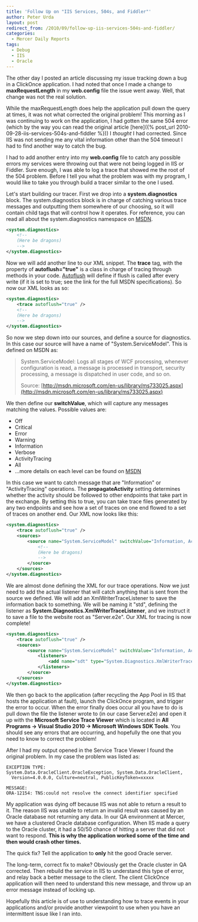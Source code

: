 ```yaml
---
title: 'Follow Up on "IIS Services, 504s, and Fiddler"'
author: Peter Urda
layout: post
redirect_from: /2010/09/follow-up-iis-services-504s-and-fiddler/
categories:
  - Mercer Daily Reports
tags:
  - Debug
  - IIS
  - Oracle
---
```


The other day I posted an article discussing my issue tracking down a bug in a
ClickOnce application. I had noted that once I made a change to
**maxRequestLength** in my **web.config** file the issue went away. Well, that
change was not the real solution.

While the maxRequestLength does help the application pull down the query at
times, it was not what corrected the original problem! This morning as I was
continuing to work on the application, I had gotten the same 504 error (which by
the way you can read the original article
[here]({% post_url 2010-09-28-iis-services-504s-and-fiddler %}))
I *thought* I had corrected. Since IIS was not sending me any vital information
other than the 504 timeout I had to find another way to catch the bug.

I had to add another entry into my **web.config** file to catch any possible
errors my services were throwing out that were not being logged in IIS or
Fiddler. Sure enough, I was able to log a trace that showed me the root of the
504 problem. Before I tell you what the problem was with my program, I would
like to take you through build a tracer similar to the one I used.

Let's start building our tracer. First we drop into a **system.diagnostics**
block. The system.diagnostics block is in charge of catching various trace
messages and outputting them somewhere of our choosing, so it will contain child
tags that will control how it operates. For reference, you can read all about
the system.diagnostics namespace on
[MSDN](http://msdn.microsoft.com/en-us/library/system.diagnostics%28VS.71%29.aspx).

```xml
<system.diagnostics>
    <!--
    (Here be dragons)
    -->
</system.diagnostics>
```

Now we will add another line to our XML snippet. The **trace** tag, with the
property of **autoflush="true"** is a class in charge of tracing through methods
in your code.
[Autoflush](http://msdn.microsoft.com/en-us/library/system.diagnostics.trace.autoflush.aspx)
will define if flush is called after every write (if it is set to true; see the
link for the full MSDN specifications). So now our XML looks as so:

```xml
<system.diagnostics>
    <trace autoflush="true" />
    <!--
    (Here be dragons)
    -->
</system.diagnostics>
```

So now we step down into our sources, and define a source for diagnostics. In
this case our source will have a name of "System.ServiceModel". This is defined
on MSDN as:

> System.ServiceModel: Logs all stages of WCF processing, whenever configuration
> is read, a message is processed in transport, security processing, a message
> is dispatched in user code, and so on.
>
> Source: [http://msdn.microsoft.com/en-us/library/ms733025.aspx](http://msdn.microsoft.com/en-us/library/ms733025.aspx)

We then define our **switchValue**, which will capture any messages matching the
values. Possible values are:

* Off
* Critical
* Error
* Warning
* Information
* Verbose
* ActivityTracing
* All
* ...more details on each level can be found on
  [MSDN](http://msdn.microsoft.com/en-us/library/ms733025.aspx)

In this case we want to catch message that are "Information" or
"ActivityTracing" operations. The **propagateActivity** setting determines
whether the activity should be followed to other endpoints that take part in the
exchange. By setting this to true, you can take trace files generated by any two
endpoints and see how a set of traces on one end flowed to a set of traces on
another end. Our XML now looks like this:

```xml
<system.diagnostics>
    <trace autoflush="true" />
    <sources>
        <source name="System.ServiceModel" switchValue="Information, ActivityTracing" propagateActivity="true">
            <!--
            (Here be dragons)
            -->
        </source>
    </sources>
</system.diagnostics>
```

We are almost done defining the XML for our trace operations. Now we just need
to add the actual listener that will catch anything that is sent from the source
we defined. We will add an XmlWriterTraceListener to save the information back
to something. We will be naming it "std", defining the listener as
**System.Diagnostics.XmlWriterTraceListener**, and we instruct it to save a file
to the website root as "Server.e2e". Our XML for tracing is now complete!

```xml
<system.diagnostics>
    <trace autoflush="true" />
    <sources>
        <source name="System.ServiceModel" switchValue="Information, ActivityTracing" propagateActivity="true">
            <listeners>
                <add name="sdt" type="System.Diagnostics.XmlWriterTraceListener" initializeData="Server.e2e"/>
            </listeners>
        </source>
    </sources>
</system.diagnostics>
```

We then go back to the application (after recycling the App Pool in IIS that
hosts the application at fault), launch the ClickOnce program, and trigger the
error to occur. When the error finally does occur all you have to do is pull
down the file the listener wrote to (in our case Server.e2e) and open it up with
the **Microsoft Service Trace Viewer** which is located in
**All Programs -> Visual Studio 2010 -> Microsoft Windows SDK Tools**. You
should see any errors that are occurring, and hopefully the one that you need to
know to correct the problem!

After I had my output opened in the Service Trace Viewer I found the original
problem. In my case the problem was listed as:

```
EXCEPTION TYPE:
System.Data.OracleClient.OracleException, System.Data.OracleClient,
  Version=4.0.0.0, Culture=neutral, PublicKeyToken=xxxxx

MESSAGE:
ORA-12154: TNS:could not resolve the connect identifier specified
```

My application was dying off because IIS was not able to return a result to it.
The reason IIS was unable to return an invalid result was caused by an Oracle
database not returning any data. In our QA environment at Mercer, we have a
clustered Oracle database configuration. When IIS made a query to the Oracle
cluster, it had a 50/50 chance of hitting a server that did not want to respond.
**This is why the application worked some of the time and then would crash other
times.**

The quick fix? Tell the application to **only** hit the good Oracle server.

The long-term, correct fix to make? Obviously get the Oracle cluster in QA
corrected. Then rebuild the service in IIS to understand this type of error, and
relay back a better message to the client. The client ClickOnce application will
then need to understand this new message, and throw up an error message instead
of locking up.

Hopefully this article is of use to understanding how to trace events in your
applications and/or provide another viewpoint to use when you have an
intermittent issue like I ran into.
